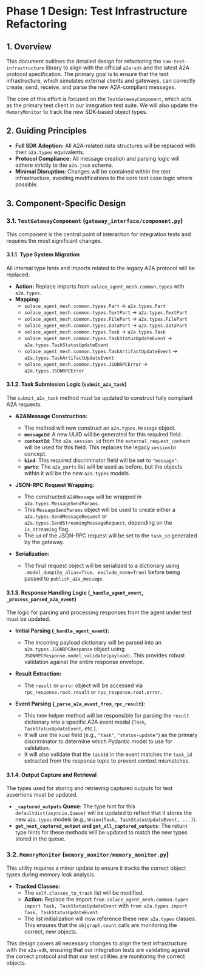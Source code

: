 # Phase 1 Design: Test Infrastructure Refactoring

## 1. Overview

This document outlines the detailed design for refactoring the `sam-test-infrastructure` library to align with the official `a2a-sdk` and the latest A2A protocol specification. The primary goal is to ensure that the test infrastructure, which simulates external clients and gateways, can correctly create, send, receive, and parse the new A2A-compliant messages.

The core of this effort is focused on the `TestGatewayComponent`, which acts as the primary test client in our integration test suite. We will also update the `MemoryMonitor` to track the new SDK-based object types.

## 2. Guiding Principles

-   **Full SDK Adoption:** All A2A-related data structures will be replaced with their `a2a.types` equivalents.
-   **Protocol Compliance:** All message creation and parsing logic will adhere strictly to the `a2a.json` schema.
-   **Minimal Disruption:** Changes will be contained within the test infrastructure, avoiding modifications to the core test case logic where possible.

## 3. Component-Specific Design

### 3.1. `TestGatewayComponent` (`gateway_interface/component.py`)

This component is the central point of interaction for integration tests and requires the most significant changes.

#### 3.1.1. Type System Migration

All internal type hints and imports related to the legacy A2A protocol will be replaced.

-   **Action:** Replace imports from `solace_agent_mesh.common.types` with `a2a.types`.
-   **Mapping:**
    -   `solace_agent_mesh.common.types.Part` -> `a2a.types.Part`
    -   `solace_agent_mesh.common.types.TextPart` -> `a2a.types.TextPart`
    -   `solace_agent_mesh.common.types.FilePart` -> `a2a.types.FilePart`
    -   `solace_agent_mesh.common.types.DataPart` -> `a2a.types.DataPart`
    -   `solace_agent_mesh.common.types.Task` -> `a2a.types.Task`
    -   `solace_agent_mesh.common.types.TaskStatusUpdateEvent` -> `a2a.types.TaskStatusUpdateEvent`
    -   `solace_agent_mesh.common.types.TaskArtifactUpdateEvent` -> `a2a.types.TaskArtifactUpdateEvent`
    -   `solace_agent_mesh.common.types.JSONRPCError` -> `a2a.types.JSONRPCError`

#### 3.1.2. Task Submission Logic (`submit_a2a_task`)

The `submit_a2a_task` method must be updated to construct fully compliant A2A requests.

-   **A2AMessage Construction:**
    -   The method will now construct an `a2a.types.Message` object.
    -   **`messageId`**: A new UUID will be generated for this required field.
    -   **`contextId`**: The `a2a_session_id` from the `external_request_context` will be used for this field. This replaces the legacy `sessionId` concept.
    -   **`kind`**: This required discriminator field will be set to `"message"`.
    -   **`parts`**: The `a2a_parts` list will be used as before, but the objects within it will be the new `a2a.types` models.

-   **JSON-RPC Request Wrapping:**
    -   The constructed `A2AMessage` will be wrapped in `a2a.types.MessageSendParams`.
    -   This `MessageSendParams` object will be used to create either a `a2a.types.SendMessageRequest` or `a2a.types.SendStreamingMessageRequest`, depending on the `is_streaming` flag.
    -   The `id` of the JSON-RPC request will be set to the `task_id` generated by the gateway.

-   **Serialization:**
    -   The final request object will be serialized to a dictionary using `.model_dump(by_alias=True, exclude_none=True)` before being passed to `publish_a2a_message`.

#### 3.1.3. Response Handling Logic (`_handle_agent_event`, `_process_parsed_a2a_event`)

The logic for parsing and processing responses from the agent under test must be updated.

-   **Initial Parsing (`_handle_agent_event`):**
    -   The incoming payload dictionary will be parsed into an `a2a.types.JSONRPCResponse` object using `JSONRPCResponse.model_validate(payload)`. This provides robust validation against the entire response envelope.

-   **Result Extraction:**
    -   The `result` or `error` object will be accessed via `rpc_response.root.result` or `rpc_response.root.error`.

-   **Event Parsing (`_parse_a2a_event_from_rpc_result`):**
    -   This new helper method will be responsible for parsing the `result` dictionary into a specific A2A event model (`Task`, `TaskStatusUpdateEvent`, etc.).
    -   It will use the `kind` field (e.g., `"task"`, `"status-update"`) as the primary discriminator to determine which Pydantic model to use for validation.
    -   It will also validate that the `taskId` in the event matches the `task_id` extracted from the response topic to prevent context mismatches.

#### 3.1.4. Output Capture and Retrieval

The types used for storing and retrieving captured outputs for test assertions must be updated.

-   **`_captured_outputs` Queue:** The type hint for this `defaultdict(asyncio.Queue)` will be updated to reflect that it stores the new `a2a.types` models (e.g., `Union[Task, TaskStatusUpdateEvent, ...]`).
-   **`get_next_captured_output` and `get_all_captured_outputs`**: The return type hints for these methods will be updated to match the new types stored in the queue.

### 3.2. `MemoryMonitor` (`memory_monitor/memory_monitor.py`)

This utility requires a minor update to ensure it tracks the correct object types during memory leak analysis.

-   **Tracked Classes:**
    -   The `self.classes_to_track` list will be modified.
    -   **Action:** Replace the import `from solace_agent_mesh.common.types import Task, TaskStatusUpdateEvent` with `from a2a.types import Task, TaskStatusUpdateEvent`.
    -   The list initialization will now reference these new `a2a.types` classes. This ensures that the `objgraph.count` calls are monitoring the correct, new objects.

This design covers all necessary changes to align the test infrastructure with the `a2a-sdk`, ensuring that our integration tests are validating against the correct protocol and that our test utilities are monitoring the correct objects.
